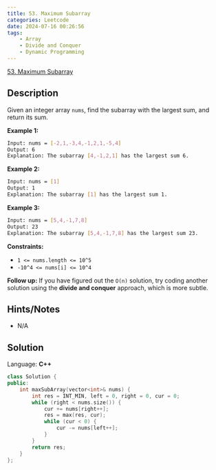 ```yaml
---
title: 53. Maximum Subarray
categories: Leetcode
date: 2024-07-16 00:26:56
tags:
    - Array
    - Divide and Conquer
    - Dynamic Programming
---
```


[53. Maximum Subarray](https://leetcode.com/problems/maximum-subarray/description/)

## Description

Given an integer array `nums`, find the subarray with the largest sum, and return its sum.

**Example 1:**

```bash
Input: nums = [-2,1,-3,4,-1,2,1,-5,4]
Output: 6
Explanation: The subarray [4,-1,2,1] has the largest sum 6.
```

**Example 2:**

```bash
Input: nums = [1]
Output: 1
Explanation: The subarray [1] has the largest sum 1.
```

**Example 3:**

```bash
Input: nums = [5,4,-1,7,8]
Output: 23
Explanation: The subarray [5,4,-1,7,8] has the largest sum 23.
```

**Constraints:**

- `1 <= nums.length <= 10^5`
- `-10^4 <= nums[i] <= 10^4`

**Follow up:**  If you have figured out the `O(n)` solution, try coding another solution using the **divide and conquer**  approach, which is more subtle.

## Hints/Notes

- N/A

## Solution

Language: **C++**

```C++
class Solution {
public:
    int maxSubArray(vector<int>& nums) {
        int res = INT_MIN, left = 0, right = 0, cur = 0;
        while (right < nums.size()) {
            cur += nums[right++];
            res = max(res, cur);
            while (cur < 0) {
                cur -= nums[left++];
            }
        }
        return res;
    }
};
```
